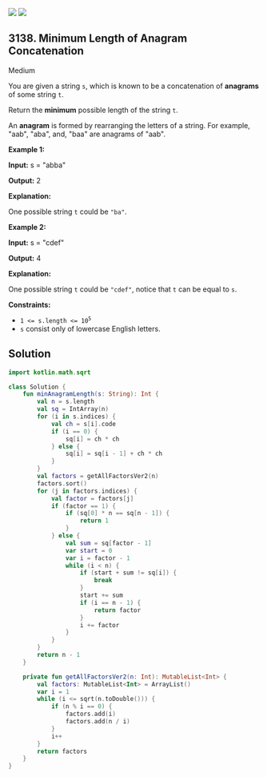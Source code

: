 [![](https://img.shields.io/github/stars/javadev/LeetCode-in-Kotlin?label=Stars&style=flat-square)](https://github.com/javadev/LeetCode-in-Kotlin)
[![](https://img.shields.io/github/forks/javadev/LeetCode-in-Kotlin?label=Fork%20me%20on%20GitHub%20&style=flat-square)](https://github.com/javadev/LeetCode-in-Kotlin/fork)

## 3138\. Minimum Length of Anagram Concatenation

Medium

You are given a string `s`, which is known to be a concatenation of **anagrams** of some string `t`.

Return the **minimum** possible length of the string `t`.

An **anagram** is formed by rearranging the letters of a string. For example, "aab", "aba", and, "baa" are anagrams of "aab".

**Example 1:**

**Input:** s = "abba"

**Output:** 2

**Explanation:**

One possible string `t` could be `"ba"`.

**Example 2:**

**Input:** s = "cdef"

**Output:** 4

**Explanation:**

One possible string `t` could be `"cdef"`, notice that `t` can be equal to `s`.

**Constraints:**

*   <code>1 <= s.length <= 10<sup>5</sup></code>
*   `s` consist only of lowercase English letters.

## Solution

```kotlin
import kotlin.math.sqrt

class Solution {
    fun minAnagramLength(s: String): Int {
        val n = s.length
        val sq = IntArray(n)
        for (i in s.indices) {
            val ch = s[i].code
            if (i == 0) {
                sq[i] = ch * ch
            } else {
                sq[i] = sq[i - 1] + ch * ch
            }
        }
        val factors = getAllFactorsVer2(n)
        factors.sort()
        for (j in factors.indices) {
            val factor = factors[j]
            if (factor == 1) {
                if (sq[0] * n == sq[n - 1]) {
                    return 1
                }
            } else {
                val sum = sq[factor - 1]
                var start = 0
                var i = factor - 1
                while (i < n) {
                    if (start + sum != sq[i]) {
                        break
                    }
                    start += sum
                    if (i == n - 1) {
                        return factor
                    }
                    i += factor
                }
            }
        }
        return n - 1
    }

    private fun getAllFactorsVer2(n: Int): MutableList<Int> {
        val factors: MutableList<Int> = ArrayList()
        var i = 1
        while (i <= sqrt(n.toDouble())) {
            if (n % i == 0) {
                factors.add(i)
                factors.add(n / i)
            }
            i++
        }
        return factors
    }
}
```